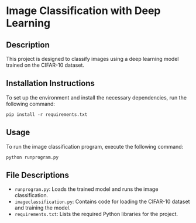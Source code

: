 # Image Classification with Deep Learning

## Description
This project is designed to classify images using a deep learning model trained on the CIFAR-10 dataset.

## Installation Instructions
To set up the environment and install the necessary dependencies, run the following command:
```
pip install -r requirements.txt
```

## Usage
To run the image classification program, execute the following command:
```
python runprogram.py
```

## File Descriptions
- `runprogram.py`: Loads the trained model and runs the image classification.
- `imageclassification.py`: Contains code for loading the CIFAR-10 dataset and training the model.
- `requirements.txt`: Lists the required Python libraries for the project.


